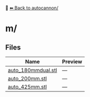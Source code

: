 📁 [⬅ Back to autocannon/](../README.md)

# m/

## Files

| Name | Preview |
|------|---------|
| [auto_180mmdual.stl](./auto_180mmdual.stl) | — |
| [auto_200mm.stl](./auto_200mm.stl) | — |
| [auto_425mm.stl](./auto_425mm.stl) | — |